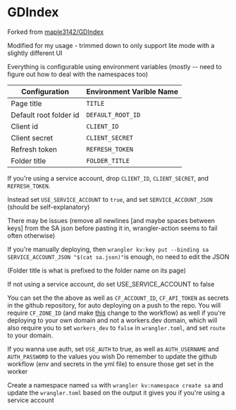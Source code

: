 # GDIndex

Forked from [maple3142/GDIndex](https://github.com/maple3142/GDIndex)

Modified for my usage - trimmed down to only support lite mode with a slightly different UI

Everything is configurable using environment variables (mostly -- need to figure out how to deal with the namespaces too)

|Configuration|Environment Varible Name|
|---|---|
|Page title|`TITLE`|
|Default root folder id |`DEFAULT_ROOT_ID`|
|Client id |`CLIENT_ID`|
|Client secret|`CLIENT_SECRET`|
|Refresh token|`REFRESH_TOKEN`|
|Folder title|`FOLDER_TITLE`|

If you're using a service account, drop `CLIENT_ID`, `CLIENT_SECRET`, and `REFRESH_TOKEN`.

Instead set `USE_SERVICE_ACCOUNT` to `true`, and set `SERVICE_ACCOUNT_JSON` (should be self-explanatory)

There may be issues (remove all newlines [and maybe spaces between keys] from the SA json before pasting it in, wrangler-action seems to fail often otherwise)

If you're manually deploying, then `wrangler kv:key put --binding sa SERVICE_ACCOUNT_JSON "$(cat sa.json)"`is enough, no need to edit the JSON

(Folder title is what is prefixed to the folder name on its page)

If not using a service account, do set USE_SERVICE_ACCOUNT to false

You can set the the above as well as `CF_ACCOUNT_ID`, `CF_API_TOKEN` as secrets in the github repository, for auto deploying on a push to the repo. You will require  `CF_ZONE_ID` (and make [this](https://github.com/AOSiP/aosip-downloads/commit/731be66feb39a4482da32f0b5292d32f13b7f8a9) change to the workflow) as well if you're deploying to your own domain and not a workers.dev domain, which will also require you to set `workers_dev` to `false` in `wrangler.toml`, and set `route` to your domain.

If you wanna use auth, set `USE_AUTH` to true, as well as `AUTH_USERNAME` and `AUTH_PASSWORD` to the values you wish
Do remember to update the github workflow (env and secrets in the yml file) to ensure those get set in the worker

Create a namespace named `sa` with `wrangler kv:namespace create sa` and update the `wrangler.toml` based on the output it gives you if you're using a service account
